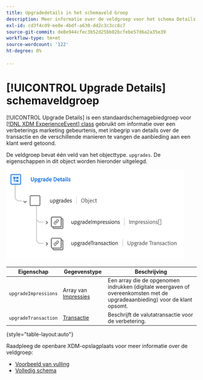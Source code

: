 ```yaml
---
title: Upgradedetails in het schemaveld Groep
description: Meer informatie over de veldgroep voor het schema Details van upgrade.
exl-id: cd3f4cd9-ee0e-4bdf-a630-dd2c3c3cc8c7
source-git-commit: de8e944cfec3b52d25bb02bcfebe57d6a2a35e39
workflow-type: tm+mt
source-wordcount: '122'
ht-degree: 0%

---
```


# [!UICONTROL Upgrade Details] schemaveldgroep

[!UICONTROL Upgrade Details] is een standaardschemagebiedgroep voor [[!DNL XDM ExperienceEvent] class](../../classes/experienceevent.md) gebruikt om informatie over een verbeterings marketing gebeurtenis, met inbegrip van details over de transactie en de verschillende manieren te vangen de aanbieding aan een klant werd getoond.

De veldgroep bevat één veld van het objecttype. `upgrades`. De eigenschappen in dit object worden hieronder uitgelegd.

![Upgrade van detailstructuur](../../images/field-groups/upgrade-details.png)

| Eigenschap | Gegevenstype | Beschrijving |
| --- | --- | --- |
| `upgradeImpressions` | Array van [Impressies](../../data-types/impressions.md) | Een array die de opgenomen indrukken (digitale weergaven of overeenkomsten met de upgradeaanbieding) voor de klant opsomt. |
| `upgradeTransaction` | [Transactie](../../data-types/transaction.md) | Beschrijft de valutatransactie voor de verbetering. |

{style="table-layout:auto"}

Raadpleeg de openbare XDM-opslagplaats voor meer informatie over de veldgroep:

* [Voorbeeld van vulling](https://github.com/adobe/xdm/blob/master/components/fieldgroups/experience-event/industry-verticals/experienceevent-upgrade-details.example.1.json)
* [Volledig schema](https://github.com/adobe/xdm/blob/master/components/fieldgroups/experience-event/industry-verticals/experienceevent-upgrade-details.schema.json)
